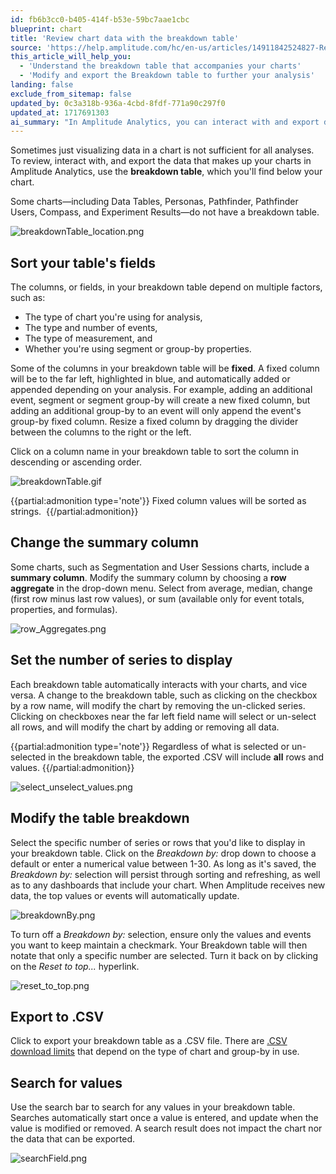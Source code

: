 ```yaml
---
id: fb6b3cc0-b405-414f-b53e-59bc7aae1cbc
blueprint: chart
title: 'Review chart data with the breakdown table'
source: 'https://help.amplitude.com/hc/en-us/articles/14911842524827-Review-chart-data-with-the-breakdown-table'
this_article_will_help_you:
  - 'Understand the breakdown table that accompanies your charts'
  - 'Modify and export the Breakdown table to further your analysis'
landing: false
exclude_from_sitemap: false
updated_by: 0c3a318b-936a-4cbd-8fdf-771a90c297f0
updated_at: 1717691303
ai_summary: "In Amplitude Analytics, you can interact with and export data from your charts using the breakdown table. The table's columns depend on your analysis factors and can be sorted by clicking on column names. You can change the summary column and set the number of series to display, which interacts with your charts. Modify the breakdown table's display, export it as a .CSV file, and search for values using the search bar. Your breakdown table settings will persist through sorting and refreshing, and exported .CSV files include all rows and values."
---
```

Sometimes just visualizing data in a chart is not sufficient for all analyses. To review, interact with, and export the data that makes up your charts in Amplitude Analytics, use the **breakdown table**, which you'll find below your chart.

Some charts—including Data Tables, Personas, Pathfinder, Pathfinder Users, Compass, and Experiment Results—do not have a breakdown table.

![breakdownTable_location.png](/docs/output/img/charts/breakdowntable-location-png.png)

## Sort your table's fields

The columns, or fields, in your breakdown table depend on multiple factors, such as:

* The type of chart you're using for analysis,
* The type and number of events,
* The type of measurement, and
* Whether you're using segment or group-by properties.

Some of the columns in your breakdown table will be **fixed**. A fixed column will be to the far left, highlighted in blue, and automatically added or appended depending on your analysis. For example, adding an additional event, segment or segment group-by will create a new fixed column, but adding an additional group-by to an event will only append the event's group-by fixed column. Resize a fixed column by dragging the divider between the columns to the right or the left.

Click on a column name in your breakdown table to sort the column in descending or ascending order.

![breakdownTable.gif](/docs/output/img/charts/breakdowntable-gif.gif)

{{partial:admonition type='note'}}
Fixed column values will be sorted as strings. 
{{/partial:admonition}}

## Change the summary column

Some charts, such as Segmentation and User Sessions charts, include a **summary column**. Modify the summary column by choosing a **row aggregate** in the drop-down menu. Select from average, median, change (first row minus last row values), or sum (available only for event totals, properties, and formulas).

![row_Aggregates.png](/docs/output/img/charts/row-aggregates-png.png)

## Set the number of series to display

Each breakdown table automatically interacts with your charts, and vice versa. A change to the breakdown table, such as clicking on the checkbox by a row name, will modify the chart by removing the un-clicked series. Clicking on checkboxes near the far left field name will select or un-select all rows, and will modify the chart by adding or removing all data. 

{{partial:admonition type='note'}}
 Regardless of what is selected or un-selected in the breakdown table, the exported .CSV will include **all** rows and values.
{{/partial:admonition}}

![select_unselect_values.png](/docs/output/img/charts/select-unselect-values-png.png)

## Modify the table breakdown

Select the specific number of series or rows that you'd like to display in your breakdown table. Click on the *Breakdown by:* drop down to choose a default or enter a numerical value between 1-30. As long as it's saved, the *Breakdown by:* selection will persist through sorting and refreshing, as well as to any dashboards that include your chart. When Amplitude receives new data, the top values or events will automatically update. 

![breakdownBy.png](/docs/output/img/charts/breakdownby-png.png)

To turn off a *Breakdown by:* selection, ensure only the values and events you want to keep maintain a checkmark. Your Breakdown table will then notate that only a specific number are selected. Turn it back on by clicking on the *Reset to top...* hyperlink. 

![reset_to_top.png](/docs/output/img/charts/reset-to-top-png.png)

## Export to .CSV

Click to export your breakdown table as a .CSV file. There are [.CSV download limits](/docs/data/csv-import-export) that depend on the type of chart and group-by in use. 

## Search for values

Use the search bar to search for any values in your breakdown table. Searches automatically start once a value is entered, and update when the value is modified or removed. A search result does not impact the chart nor the data that can be exported. 

![searchField.png](/docs/output/img/charts/searchfield-png.png)